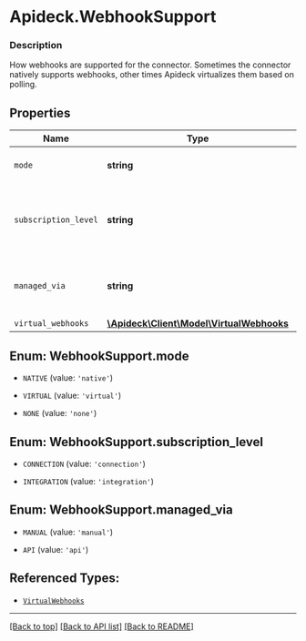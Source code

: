 # Apideck.WebhookSupport

### Description

How webhooks are supported for the connector. Sometimes the connector natively supports webhooks, other times Apideck virtualizes them based on polling.

## Properties
Name | Type | Description | Notes
------------ | ------------- | ------------- | -------------
`mode` | **string** | Mode of the webhook support. | [optional] 
`subscription_level` | **string** | Received events are scoped to connection or across integration. | [optional] 
`managed_via` | **string** | How the subscription is managed in the downstream. | [optional] 
`virtual_webhooks` | [**\Apideck\Client\Model\VirtualWebhooks**](VirtualWebhooks.md) |  | [optional] 





<a name="MODE"></a>
## Enum: WebhookSupport.mode


* `NATIVE` (value: `'native'`)

* `VIRTUAL` (value: `'virtual'`)

* `NONE` (value: `'none'`)




<a name="SUBSCRIPTION_LEVEL"></a>
## Enum: WebhookSupport.subscription_level


* `CONNECTION` (value: `'connection'`)

* `INTEGRATION` (value: `'integration'`)




<a name="MANAGED_VIA"></a>
## Enum: WebhookSupport.managed_via


* `MANUAL` (value: `'manual'`)

* `API` (value: `'api'`)




## Referenced Types:



* [`VirtualWebhooks`](VirtualWebhooks.md)

---

[[Back to top]](#) [[Back to API list]](../../../../README.md#documentation-for-api-endpoints) [[Back to README]](../../../../README.md)


